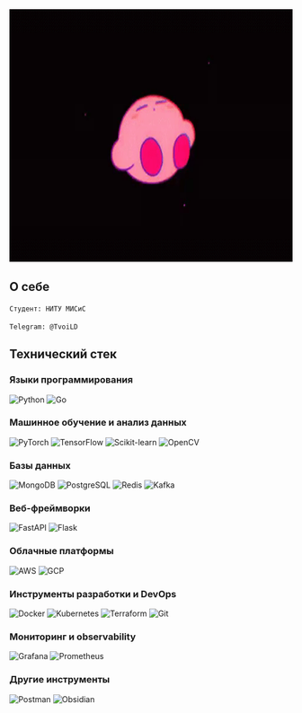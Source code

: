 <div align="center">
  <img src="Banner2.gif" width="900" height="450"/>
</div>


##  О себе
    Студент: НИТУ МИСиС

    Telegram: @TvoiLD
      
## Технический стек

### Языки программирования
![Python](https://skillicons.dev/icons?i=python)
![Go](https://skillicons.dev/icons?i=go)

### Машинное обучение и анализ данных
![PyTorch](https://skillicons.dev/icons?i=pytorch)
![TensorFlow](https://skillicons.dev/icons?i=tensorflow)
![Scikit-learn](https://skillicons.dev/icons?i=sklearn)
![OpenCV](https://skillicons.dev/icons?i=opencv)

### Базы данных
![MongoDB](https://skillicons.dev/icons?i=mongodb)
![PostgreSQL](https://skillicons.dev/icons?i=postgresql)
![Redis](https://skillicons.dev/icons?i=redis)
![Kafka](https://skillicons.dev/icons?i=kafka)

### Веб-фреймворки
![FastAPI](https://skillicons.dev/icons?i=fastapi)
![Flask](https://skillicons.dev/icons?i=flask)

### Облачные платформы
![AWS](https://skillicons.dev/icons?i=aws)
![GCP](https://skillicons.dev/icons?i=gcp)

### Инструменты разработки и DevOps
![Docker](https://skillicons.dev/icons?i=docker)
![Kubernetes](https://skillicons.dev/icons?i=kubernetes)
![Terraform](https://skillicons.dev/icons?i=terraform)
![Git](https://skillicons.dev/icons?i=git)

### Мониторинг и observability
![Grafana](https://skillicons.dev/icons?i=grafana)
![Prometheus](https://skillicons.dev/icons?i=prometheus)

### Другие инструменты
![Postman](https://skillicons.dev/icons?i=postman)
![Obsidian](https://skillicons.dev/icons?i=obsidian)




